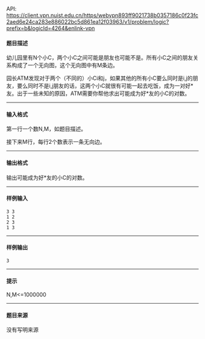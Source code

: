 API: https://client.vpn.nuist.edu.cn/https/webvpn893ff9021738b0357186c0f23fc2aed6e24ca283e886022bc5d861ea12f03963/v1/problem/logic?prefix=b&logicId=4264&enlink-vpn

#### 题目描述

幼儿园里有N个小C，两个小C之间可能是朋友也可能不是。所有小C之间的朋友关系构成了一个无向图，这个无向图中有M条边。

园长ATM发现对于两个（不同的）小Ci和j，如果其他的所有小C要么同时是i,j的朋友，要么同时不是i,j朋友的话，这两个小C就很有可能一起去吃饭，成为一对好\*友。出于一些未知的原因，ATM需要你帮他求出可能成为好\*友的小C的对数。

---

#### 输入格式

第一行一个数N,M，如题目描述。

接下来M行，每行2个数表示一条无向边。

---

#### 输出格式

输出可能成为好\*友的小C的对数。

---

#### 样例输入
```
3 3
1 2
2 3
1 3
```

---

#### 样例输出
```
3
```

---

#### 提示

N,M<=1000000

---

#### 题目来源

没有写明来源